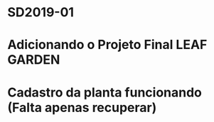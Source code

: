 # SD2019-01
# Adicionando o Projeto Final LEAF GARDEN 
# Cadastro da planta funcionando (Falta apenas recuperar)